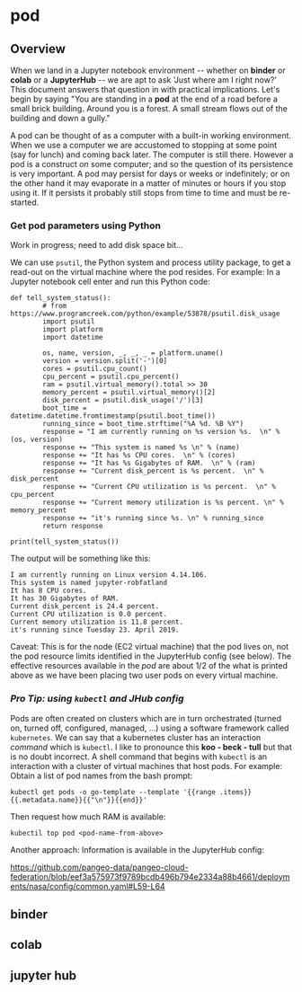 # pod

## Overview

When we land in a Jupyter notebook environment -- whether on **binder** or **colab** or a **JupyterHub** -- we are
apt to ask 'Just where am I right now?' This document answers that question in with practical implications. Let's 
begin by saying "You are standing in a **pod** at the end of a road before a small brick building.
Around you is a forest.  A small stream flows out of the building and down a gully."

A pod can be thought of as a computer with a built-in working environment. When we use a computer we are 
accustomed to stopping at some point (say for lunch) and coming back later. The computer is still
there. However a pod is a construct *on* some computer; and so the question of its persistence is very
important. A pod may persist for days or weeks or indefinitely; or on the other hand it may evaporate in a 
matter of minutes or hours if you stop using it.  If it persists it probably still stops from time to time
and must be re-started. 

### Get pod parameters using Python

Work in progress; need to add disk space bit...

We can use `psutil`, the Python system and process utility package, to get a read-out on the virtual machine
where the pod resides. For example: In a Jupyter notebook cell enter and run this Python code: 

```
def tell_system_status():
        # from https://www.programcreek.com/python/example/53878/psutil.disk_usage
        import psutil
        import platform
        import datetime

        os, name, version, _, _, _ = platform.uname()
        version = version.split('-')[0]
        cores = psutil.cpu_count()
        cpu_percent = psutil.cpu_percent()
        ram = psutil.virtual_memory().total >> 30
        memory_percent = psutil.virtual_memory()[2]
        disk_percent = psutil.disk_usage('/')[3]
        boot_time = datetime.datetime.fromtimestamp(psutil.boot_time())
        running_since = boot_time.strftime("%A %d. %B %Y")
        response = "I am currently running on %s version %s.  \n" % (os, version)
        response += "This system is named %s \n" % (name)
        response += "It has %s CPU cores.  \n" % (cores)
        response += "It has %s Gigabytes of RAM.  \n" % (ram)
        response += "Current disk_percent is %s percent.  \n" % disk_percent
        response += "Current CPU utilization is %s percent.  \n" % cpu_percent
        response += "Current memory utilization is %s percent. \n" % memory_percent
        response += "it's running since %s. \n" % running_since
        return response 
    
print(tell_system_status())
```

The output will be something like this: 

```
I am currently running on Linux version 4.14.106.  
This system is named jupyter-robfatland 
It has 8 CPU cores.  
It has 30 Gigabytes of RAM.  
Current disk_percent is 24.4 percent.  
Current CPU utilization is 0.0 percent.  
Current memory utilization is 11.8 percent. 
it's running since Tuesday 23. April 2019.
```

Caveat: This is for the node (EC2 virtual machine) that the pod lives on, not the pod resource limits identified in the 
JupyterHub config (see below). The effective resources available in the *pod* are about 1/2 of the what is printed above 
as we have been placing two user pods on every virtual machine. 


### ***Pro Tip: using `kubectl` and JHub config***

Pods are often created on clusters which are in turn orchestrated (turned on, turned off, 
configured, managed, ...) using a software framework called `kubernetes`. We can say that a kubernetes cluster has 
an interaction *command* which is `kubectl`. I like to pronounce this **koo - beck - tull** but that is no doubt 
incorrect. A shell command that begins with `kubectl` is an interaction with a cluster of 
virtual machines that host pods. For example: Obtain a list of pod names from the bash prompt: 

```
kubectl get pods -o go-template --template '{{range .items}}{{.metadata.name}}{{"\n"}}{{end}}'
```
Then request how much RAM is available:
```
kubectil top pod <pod-name-from-above>
```

Another approach: Information is available in the JupyterHub config:

https://github.com/pangeo-data/pangeo-cloud-federation/blob/eef3a575973f9789bcdb496b794e2334a88b4661/deployments/nasa/config/common.yaml#L59-L64


## binder

## colab

## jupyter hub
